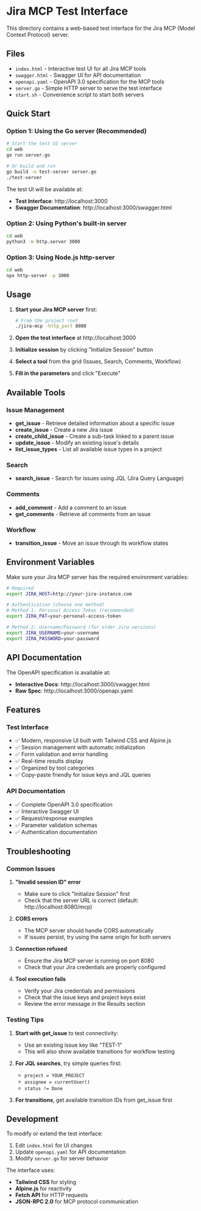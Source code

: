 # Jira MCP Test Interface

This directory contains a web-based test interface for the Jira MCP (Model Context Protocol) server.

## Files

- `index.html` - Interactive test UI for all Jira MCP tools
- `swagger.html` - Swagger UI for API documentation
- `openapi.yaml` - OpenAPI 3.0 specification for the MCP tools
- `server.go` - Simple HTTP server to serve the test interface
- `start.sh` - Convenience script to start both servers

## Quick Start

### Option 1: Using the Go server (Recommended)

```bash
# Start the test UI server
cd web
go run server.go

# Or build and run
go build -o test-server server.go
./test-server
```

The test UI will be available at:
- **Test Interface**: http://localhost:3000
- **Swagger Documentation**: http://localhost:3000/swagger.html

### Option 2: Using Python's built-in server

```bash
cd web
python3 -m http.server 3000
```

### Option 3: Using Node.js http-server

```bash
cd web
npx http-server -p 3000
```

## Usage

1. **Start your Jira MCP server** first:
   ```bash
   # From the project root
   ./jira-mcp -http_port 8080
   ```

2. **Open the test interface** at http://localhost:3000

3. **Initialize session** by clicking "Initialize Session" button

4. **Select a tool** from the grid (Issues, Search, Comments, Workflow)

5. **Fill in the parameters** and click "Execute"

## Available Tools

### Issue Management
- **get_issue** - Retrieve detailed information about a specific issue
- **create_issue** - Create a new Jira issue
- **create_child_issue** - Create a sub-task linked to a parent issue
- **update_issue** - Modify an existing issue's details
- **list_issue_types** - List all available issue types in a project

### Search
- **search_issue** - Search for issues using JQL (Jira Query Language)

### Comments
- **add_comment** - Add a comment to an issue
- **get_comments** - Retrieve all comments from an issue

### Workflow
- **transition_issue** - Move an issue through its workflow states

## Environment Variables

Make sure your Jira MCP server has the required environment variables:

```bash
# Required
export JIRA_HOST=http://your-jira-instance.com

# Authentication (choose one method)
# Method 1: Personal Access Token (recommended)
export JIRA_PAT=your-personal-access-token

# Method 2: Username/Password (for older Jira versions)
export JIRA_USERNAME=your-username
export JIRA_PASSWORD=your-password
```

## API Documentation

The OpenAPI specification is available at:
- **Interactive Docs**: http://localhost:3000/swagger.html
- **Raw Spec**: http://localhost:3000/openapi.yaml

## Features

### Test Interface
- ✅ Modern, responsive UI built with Tailwind CSS and Alpine.js
- ✅ Session management with automatic initialization
- ✅ Form validation and error handling
- ✅ Real-time results display
- ✅ Organized by tool categories
- ✅ Copy-paste friendly for issue keys and JQL queries

### API Documentation
- ✅ Complete OpenAPI 3.0 specification
- ✅ Interactive Swagger UI
- ✅ Request/response examples
- ✅ Parameter validation schemas
- ✅ Authentication documentation

## Troubleshooting

### Common Issues

1. **"Invalid session ID" error**
   - Make sure to click "Initialize Session" first
   - Check that the server URL is correct (default: http://localhost:8080/mcp)

2. **CORS errors**
   - The MCP server should handle CORS automatically
   - If issues persist, try using the same origin for both servers

3. **Connection refused**
   - Ensure the Jira MCP server is running on port 8080
   - Check that your Jira credentials are properly configured

4. **Tool execution fails**
   - Verify your Jira credentials and permissions
   - Check that the issue keys and project keys exist
   - Review the error message in the Results section

### Testing Tips

1. **Start with get_issue** to test connectivity:
   - Use an existing issue key like "TEST-1"
   - This will also show available transitions for workflow testing

2. **For JQL searches**, try simple queries first:
   - `project = YOUR_PROJECT`
   - `assignee = currentUser()`
   - `status != Done`

3. **For transitions**, get available transition IDs from get_issue first

## Development

To modify or extend the test interface:

1. Edit `index.html` for UI changes
2. Update `openapi.yaml` for API documentation
3. Modify `server.go` for server behavior

The interface uses:
- **Tailwind CSS** for styling
- **Alpine.js** for reactivity
- **Fetch API** for HTTP requests
- **JSON-RPC 2.0** for MCP protocol communication
